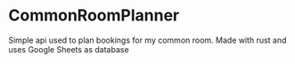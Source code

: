 # CommonRoomPlanner
Simple api used to plan bookings for my common room.
Made with rust and uses Google Sheets as database